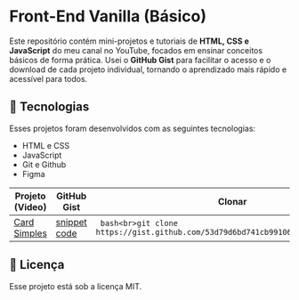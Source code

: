 # Front-End Vanilla (Básico)
Este repositório contém mini-projetos e tutoriais de **HTML, CSS e JavaScript** do meu canal no YouTube, focados em ensinar conceitos básicos de forma prática. Usei o **GitHub Gist** para facilitar o acesso e o download de cada projeto individual, tornando o aprendizado mais rápido e acessível para todos.

## 🚀 Tecnologias
Esses projetos foram desenvolvidos com as seguintes tecnologias:

- HTML e CSS
- JavaScript
- Git e Github
- Figma

|Projeto (Video)                                                 |GitHub Gist                                                                 |Clonar                                                                        |
|----------------------------------------------------------------|----------------------------------------------------------------------------|------------------------------------------------------------------------------|
|[Card Simples](https://youtu.be/usIYMt8v2Uc?si=mZSsowER-V4cqqeG)|[snippet code](https://gist.github.com/53d79d6bd741cb99106c8f5dc4256d6e.git)|``` bash<br>git clone https://gist.github.com/53d79d6bd741cb99106c8f5dc4256d6e.git```|

## :memo: Licença
Esse projeto está sob a licença MIT.
